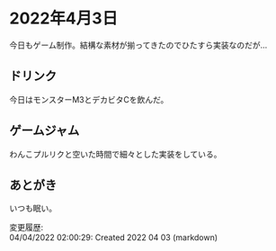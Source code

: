 # 2022年4月3日

今日もゲーム制作。結構な素材が揃ってきたのでひたすら実装なのだが…

## ドリンク

今日はモンスターM3とデカビタCを飲んだ。

## ゲームジャム

わんこプルリクと空いた時間で細々とした実装をしている。

## あとがき

いつも眠い。

変更履歴:  
04/04/2022 02:00:29: Created 2022 04 03 (markdown)  
